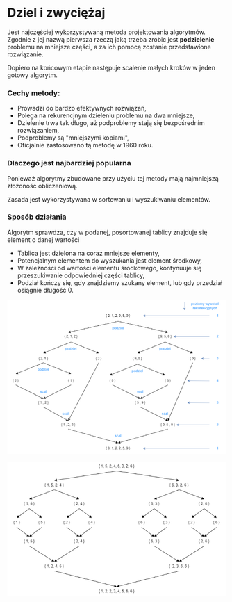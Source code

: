 # Dziel i zwyciężaj

Jest najczęściej wykorzystywaną metoda projektowania algorytmów. Zgodnie z jej nazwą pierwsza rzeczą jaką trzeba zrobic jest **podzielenie** problemu na mniejsze części, a za ich pomocą zostanie przedstawione rozwiązanie. 

Dopiero na końcowym etapie następuje scalenie małych kroków w jeden gotowy algorytm.

### Cechy metody:

- Prowadzi do bardzo efektywnych rozwiązań,
- Polega na rekurencjnym dzieleniu problemu na dwa mniejsze,
- Dzielenie trwa tak długo, aż podproblemy stają się bezpośrednim rozwiązaniem,
- Podproblemy są "mniejszymi kopiami",
- Oficjalnie zastosowano tą metodę w 1960 roku.

### Dlaczego jest najbardziej popularna

Ponieważ algorytmy zbudowane przy użyciu tej metody mają najmniejszą złożonośc obliczeniową.

Zasada jest wykorzystywana w sortowaniu i wyszukiwaniu elementów.

### Sposób działania

Algorytm sprawdza, czy w podanej, posortowanej tablicy znajduje się element o danej wartości

- Tablica jest dzielona na coraz mniejsze elementy,
- Potencjalnym elementem do wyszukania jest element środkowy,
- W zależności od wartości elementu środkowego, kontynuuje się przeszukiwanie odpowiedniej części tablicy,
- Podział kończy się, gdy znajdziemy szukany element, lub gdy przedział osiągnie długość 0.

![zdjecie nr. 1](Screenshots/01.png)


![zdjecie nr. 2](Screenshots/02.png)

